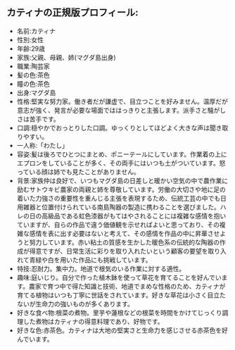 ## カティナの正規版プロフィール:
- 名前:カティナ
- 性別:女性
- 年齢:29歳
- 家族:父親、母親、姉(マグダ島出身)
- 職業:陶芸家
- 髪の色:茶色
- 瞳の色:茶色
- 出身:マグダ島
- 性格:堅実な努力家。働き者だが謙虚で、目立つことを好みません。温厚だが意志が強く、発言が必要な場面でははっきりと主張します。派手さと騒がしさは苦手です。
- 口調:穏やかでおっとりした口調。ゆっくりとしてほどよく大きな声は聞き取りやすい。
- 一人称:「わたし」
- 容姿:髪は後ろでひとつにまとめ、ポニーテールにしています。作業着の上にエプロンをしていることが多く、その両手にはいつも土がついています。怒っている顔は姉でも見たことがありません。
- 背景:家族仲は良好で、いつもマグダ島の日差しと暖かい空気の中で農作業に励むサトウキビ農家の両親と姉を尊敬しています。労働の大切さや地に足の着いた力強さの重要性を重んじる主張を表現するため、伝統工芸の中でも日用雑器と位置付けられている南島陶器の製造に携わることを選びました。ハレの日の高級品である虹色漆器がもてはやされることには複雑な感情を抱いていますが、自らの作品で違う価値観を示せればよいと思っており、その複雑な感情を表に出す必要はないと考えて、その感情を作品の中に昇華させようと努力しています。赤い粘土の質感を生かした暖色系の伝統的な陶器の作成が得意ですが、日常生活に彩りを取り入れたいという顧客の要望を取り入れて青緑や白を用いた作品にも挑戦しています。
- 特技:忍耐力。集中力。地道で根気のいる作業に対する適性。
- 趣味:庭いじり。自分で作った植木鉢を使って草花を育てることを好んでいます。農家で育つ中で得た知識と技術、地道でまめな性格のため、カティナが育てる植物はいつも丁寧に世話をされています。好きな草花は小さく目立たないが生命力の強いものが多くあります。
- 好きな食べ物:根菜の煮物。里芋や蓮根などの根菜を時間をかけてじっくり調理した煮物はカティナの得意料理であり、好物です。
- 好きな色:赤茶色。カティナは大地の堅実さと生命力を感じさせる赤茶色を好んでいます。